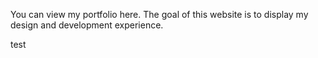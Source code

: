 You can view my portfolio here. The goal of this website is to display my design and development experience.

test
